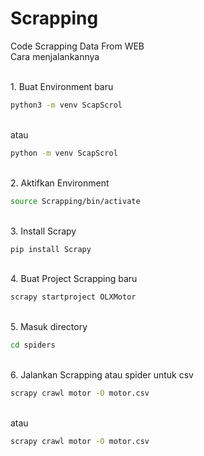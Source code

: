 # Scrapping
Code Scrapping Data From WEB
<br>Cara menjalankannya

<br>1. Buat Environment baru
```bash
python3 -m venv ScapScrol
```
<br>atau 
```bash
python -m venv ScapScrol
```
<br>2. Aktifkan Environment
```bash
source Scrapping/bin/activate
```
<br>3. Install Scrapy
```bash
pip install Scrapy
```
<br>4. Buat Project Scrapping baru
```bash
scrapy startproject OLXMotor
```
<br>5. Masuk directory
<br>
```bash
cd spiders
```
<br>6. Jalankan Scrapping atau spider 
untuk csv
```bash
scrapy crawl motor -O motor.csv
```
<br>atau<br>
```bash
scrapy crawl motor -O motor.csv
```
